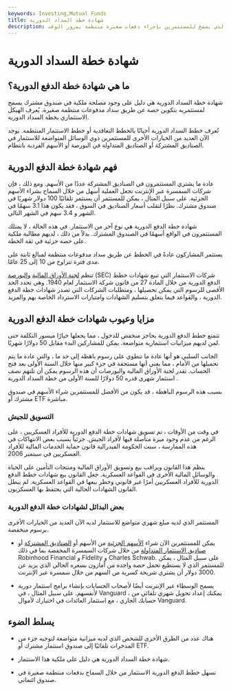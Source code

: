 ```yaml
---
keywords: Investing,Mutual Funds
title: شهادة خطة السداد الدورية
description: شهادة خطة السداد الدورية هي دليل على الملكية في الصندوق الذي يسمح للمستثمرين بإجراء دفعات صغيرة منتظمة بمرور الوقت.
---
```


# شهادة خطة السداد الدورية
## ما هي شهادة خطة الدفع الدورية؟

شهادة خطة السداد الدورية هي دليل على وجود مصلحة ملكية في صندوق مشترك يسمح لمستثمريه بتكوين حصة عن طريق سداد مدفوعات منتظمة صغيرة. يُعرف الهيكل الاستثماري بخطة السداد الدورية.

تُعرف خطط السداد الدورية أحيانًا بالخطط التعاقدية أو خطط الاستثمار المنتظمة. يوجد الآن العديد من الخيارات الأخرى للمستثمرين ذوي الوسائل المتواضعة للاستثمار في الصناديق المشتركة أو الصناديق المتداولة في البورصة أو الأسهم الفردية بانتظام.

## فهم شهادة خطة الدفع الدورية

عادة ما يشتري المستثمرون في الصناديق المشتركة عددًا من الأسهم. ومع ذلك ، فإن شركات السمسرة عبر الإنترنت تجعل العملية أسهل من خلال السماح بشراء الأسهم الجزئية. على سبيل المثال ، يمكن للمستثمر أن يستثمر تلقائيًا 100 دولار شهريًا في صندوق مشترك. نظرًا لتقلب أسعار الصناديق في السوق ، فقد يكون هذا 3.1 سهمًا في الشهر و 3.4 سهم في الشهر التالي.

شهادة خطة الدفع الدورية هي نوع آخر من الاستثمار. في هذه الحالة ، لا يمتلك المستثمرون في الواقع أسهمًا في الصندوق المشترك. بدلاً من ذلك ، لديهم مطالبة ملكية على حصة جزئية في ثقة الخطة.

يستثمر المشاركون عادةً في الخطط عن طريق سداد مدفوعات منتظمة لمبالغ ثابتة على مدى فترة تتراوح من 10 إلى 25 عامًا.

تنظم [لجنة الأوراق المالية](/sec) [والبورصة](/sec) (SEC) شركات الاستثمار التي تبيع شهادات خطط الدفع الدورية من خلال المادة 27 من قانون شركة الاستثمار لعام 1940. وهي تحدد الحد الأقصى للرسوم التي يمكن تحصيلها ، ومتطلبات الشركات التي تصدر شهادات خطة الدفع الدورية ، والقواعد فيما يتعلق بتسليم الشهادات وامتيازات الاسترداد الخاصة بهم والمزيد.

## مزايا وعيوب شهادات خطة الدفع الدورية

تتمتع خطط الدفع الدورية بحاجز منخفض للدخول ، مما يجعلها خيارًا ميسور التكلفة حتى لمن لديهم ميزانيات استثمارية متواضعة. يمكن للمشاركين البدء مقابل 50 دولارًا شهريًا.

الجانب السلبي هو أنها عادة ما تنطوي على رسوم باهظة إلى حد ما ، والتي عادة ما يتم تحميلها من الأمام ، مما يعني أنها مستحقة في جزء كبير منها خلال السنة الأولى بعد فتح الحساب. تقدر لجنة الأوراق المالية والبورصات أن هذه الرسوم يمكن أن تلتهم نصف استثمار شهري قدره 50 دولارًا للسنة الأولى من خطة السداد الدورية .

بسبب هذه الرسوم الباهظة ، قد يكون من الأفضل للمستثمرين شراء الأسهم في صندوق مشترك أو ETF مباشرة.

### التسويق للجيش

في وقت من الأوقات ، تم تسويق شهادات خطة الدفع الدورية للأفراد العسكريين ، على الرغم من عدم وجود ميزة متأصلة فيها لأفراد الجيش. جزئياً بسبب بعض الانتهاكات في هذه الممارسة ، سنت الحكومة الفيدرالية قانون حماية الخدمات المالية للأفراد العسكريين في سبتمبر 2006.

ينظم هذا القانون ويراقب بيع وتسويق الأوراق المالية ومنتجات التأمين على الحياة والوسائل المالية الأخرى في القواعد العسكرية. جعل القانون بيع شهادات خطط الدفع الدورية للأفراد العسكريين أمرًا غير قانوني وحظر بيعها في القواعد العسكرية. لم يبطل القانون الشهادات الحالية التي يحتفظ بها العسكريون.

### بعض البدائل لشهادات خطة الدفع الدورية

المستثمر الذي لديه مبلغ شهري متواضع للاستثمار لديه الآن العديد من الخيارات الأخرى برسوم منخفضة.

- يمكن للمستثمرين الآن شراء [الأسهم الجزئية](/fractionalshare) من الأسهم أو [الصناديق المشتركة](/mutualfund) أو [صناديق الاستثمار المتداولة](/etf-of-etfs) من خلال شركات السمسرة المخفضة بما في ذلك Robinhood Financial و Fidelity و Charles Schwab. على سبيل المثال ، يمكن للمستثمر الذي لا يستطيع تحمل حصة واحدة من أمازون بسعره الحالي الذي يزيد عن 3000 دولار أن يشتري شريحة كسرية من السهم من خلال سمسرة عبر الإنترنت.

- يسمح الوسطاء عبر الإنترنت أيضًا لأصحاب الحسابات بإنشاء برامج استثمار دورية لأنفسهم. على سبيل المثال ، في Vanguard ، يمكنك إعداد تحويل شهري تلقائي من حسابك الجاري ، مع استثمار العائدات في اختيارك لأموال Vanguard.

## يسلط الضوء

- هناك عدد من الطرق الأخرى للشخص الذي لديه ميزانية متواضعة لتوجيه جزء من المدخرات تلقائيًا إلى صندوق استثمار مشترك أو ETF.

- شهادة خطة السداد الدورية هي دليل على ملكية هذا الاستثمار.

- تسهل خطط الدفع الدورية الاستثمار من خلال السماح بدفعات منتظمة صغيرة في صندوق ائتماني.

